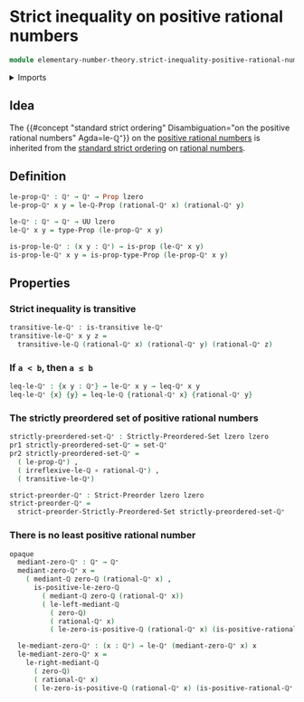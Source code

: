 # Strict inequality on positive rational numbers

```agda
module elementary-number-theory.strict-inequality-positive-rational-numbers where
```

<details><summary>Imports</summary>

```agda
open import elementary-number-theory.inequality-positive-rational-numbers
open import elementary-number-theory.positive-rational-numbers
open import elementary-number-theory.rational-numbers
open import elementary-number-theory.strict-inequality-rational-numbers

open import foundation.binary-relations
open import foundation.dependent-pair-types
open import foundation.function-types
open import foundation.propositions
open import foundation.universe-levels

open import order-theory.strict-preorders
open import order-theory.strictly-preordered-sets
```

</details>

## Idea

The
{{#concept "standard strict ordering" Disambiguation="on the positive rational numbers" Agda=le-ℚ⁺}}
on the
[positive rational numbers](elementary-number-theory.positive-rational-numbers.md)
is inherited from the
[standard strict ordering](elementary-number-theory.strict-inequality-rational-numbers.md)
on [rational numbers](elementary-number-theory.rational-numbers.md).

## Definition

```agda
le-prop-ℚ⁺ : ℚ⁺ → ℚ⁺ → Prop lzero
le-prop-ℚ⁺ x y = le-ℚ-Prop (rational-ℚ⁺ x) (rational-ℚ⁺ y)

le-ℚ⁺ : ℚ⁺ → ℚ⁺ → UU lzero
le-ℚ⁺ x y = type-Prop (le-prop-ℚ⁺ x y)

is-prop-le-ℚ⁺ : (x y : ℚ⁺) → is-prop (le-ℚ⁺ x y)
is-prop-le-ℚ⁺ x y = is-prop-type-Prop (le-prop-ℚ⁺ x y)
```

## Properties

### Strict inequality is transitive

```agda
transitive-le-ℚ⁺ : is-transitive le-ℚ⁺
transitive-le-ℚ⁺ x y z =
  transitive-le-ℚ (rational-ℚ⁺ x) (rational-ℚ⁺ y) (rational-ℚ⁺ z)
```

### If `a < b`, then `a ≤ b`

```agda
leq-le-ℚ⁺ : {x y : ℚ⁺} → le-ℚ⁺ x y → leq-ℚ⁺ x y
leq-le-ℚ⁺ {x} {y} = leq-le-ℚ {rational-ℚ⁺ x} {rational-ℚ⁺ y}
```

### The strictly preordered set of positive rational numbers

```agda
strictly-preordered-set-ℚ⁺ : Strictly-Preordered-Set lzero lzero
pr1 strictly-preordered-set-ℚ⁺ = set-ℚ⁺
pr2 strictly-preordered-set-ℚ⁺ =
  ( le-prop-ℚ⁺) ,
  ( irreflexive-le-ℚ ∘ rational-ℚ⁺) ,
  ( transitive-le-ℚ⁺)

strict-preorder-ℚ⁺ : Strict-Preorder lzero lzero
strict-preorder-ℚ⁺ =
  strict-preorder-Strictly-Preordered-Set strictly-preordered-set-ℚ⁺
```

### There is no least positive rational number

```agda
opaque
  mediant-zero-ℚ⁺ : ℚ⁺ → ℚ⁺
  mediant-zero-ℚ⁺ x =
    ( mediant-ℚ zero-ℚ (rational-ℚ⁺ x) ,
      is-positive-le-zero-ℚ
        ( mediant-ℚ zero-ℚ (rational-ℚ⁺ x))
        ( le-left-mediant-ℚ
          ( zero-ℚ)
          ( rational-ℚ⁺ x)
          ( le-zero-is-positive-ℚ (rational-ℚ⁺ x) (is-positive-rational-ℚ⁺ x))))

  le-mediant-zero-ℚ⁺ : (x : ℚ⁺) → le-ℚ⁺ (mediant-zero-ℚ⁺ x) x
  le-mediant-zero-ℚ⁺ x =
    le-right-mediant-ℚ
      ( zero-ℚ)
      ( rational-ℚ⁺ x)
      ( le-zero-is-positive-ℚ (rational-ℚ⁺ x) (is-positive-rational-ℚ⁺ x))
```
